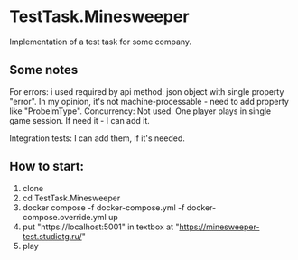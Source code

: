 # TestTask.Minesweeper
Implementation of a test task for some company.

## Some notes
For errors: i used required by api method: json object with single property "error". In my opinion, it's not machine-processable - need to add property like "ProbelmType".
Concurrency: Not used. One player plays in single game session. If need it - I can add it.

Integration tests: I can add them, if it's needed.

## How to start:

1. clone
2. cd TestTask.Minesweeper
3. docker compose -f docker-compose.yml -f docker-compose.override.yml up
4. put "https://localhost:5001" in textbox at "https://minesweeper-test.studiotg.ru/"
5. play